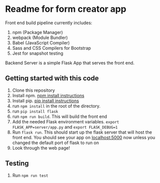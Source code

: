 # Readme for form creator app

Front end build pipeline currently includes:
1. npm (Package Manager)
2. webpack (Module Bundler)
3. Babel (JavaScript Compiler)
4. Sass and CSS Compilers for Bootstrap
5. Jest for snapshot testing

Backend Server is a simple Flask App that serves the front end.


## Getting started with this code

1. Clone this repository
2. Install npm. [npm install instructions](https://docs.npmjs.com/getting-started/installing-node)
3. Install pip. [pip install instructions](https://pip.pypa.io/en/stable/installing/)
4. run `npm install` in the root of the directory.
5. run `pip install flask`
6. run `npm run build`. This will build the front end 
7. Add the needed Flask environment variables. `export FLASK_APP=server/app.py` and `export FLASK_DEBUG=1`
8. Run `flask run`. This should start up the flask server that will host the front end. You should see your app on [localhost:5000](localhost:5000) now unless you changed the default port of flask to run on
9. Look through the web page!


## Testing

1. Run `npm run test`

